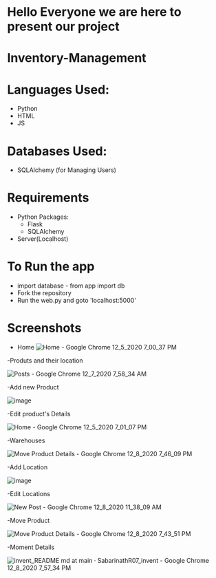 # Hello Everyone we are here to present our project 
# Inventory-Management

# Languages Used:
- Python
- HTML
- JS

# Databases Used:
- SQLAlchemy (for Managing Users)

# Requirements
- Python Packages:
  - Flask
  - SQLAlchemy
- Server(Localhost)

# To Run the app
- import database - from app import db
- Fork the repository
- Run the web.py and goto 'localhost:5000'
  
# Screenshots

- Home
![Home - Google Chrome 12_5_2020 7_00_37 PM](https://user-images.githubusercontent.com/75443183/101244508-f4cb8780-372c-11eb-9dbf-6e5a70fdb475.png)

-Produts and their location

![Posts - Google Chrome 12_7_2020 7_58_34 AM](https://user-images.githubusercontent.com/75443183/101302942-e8e1e180-3862-11eb-8fd5-86d032166e4e.png)


-Add new Product

![image](https://user-images.githubusercontent.com/75443183/101447897-28382d00-394c-11eb-9ebb-7ff6f3d3e875.png)


-Edit product's Details


![Home - Google Chrome 12_5_2020 7_01_07 PM](https://user-images.githubusercontent.com/75443183/101447391-2a4dbc00-394b-11eb-9263-fdd372a3d353.png)


-Warehouses

![Move Product Details - Google Chrome 12_8_2020 7_46_09 PM](https://user-images.githubusercontent.com/75443183/101495727-e086c500-398e-11eb-994d-206d760f044f.png)


-Add Location

![image](https://user-images.githubusercontent.com/75443183/101449995-c8dc1c00-394f-11eb-8768-1cd611d74e9a.png)

-Edit Locations

![New Post - Google Chrome 12_8_2020 11_38_09 AM](https://user-images.githubusercontent.com/75443183/101447043-72201380-394a-11eb-98b2-4a38c308d687.png)

-Move Product

![Move Product Details - Google Chrome 12_8_2020 7_43_51 PM](https://user-images.githubusercontent.com/75443183/101495699-d82e8a00-398e-11eb-87a8-0788ee0f504e.png)

-Moment Details

![invent_README md at main · SabarinathR07_invent - Google Chrome 12_8_2020 7_57_34 PM](https://user-images.githubusercontent.com/75443183/101496408-bd104a00-398f-11eb-83f5-88ef13fdd351.png)














